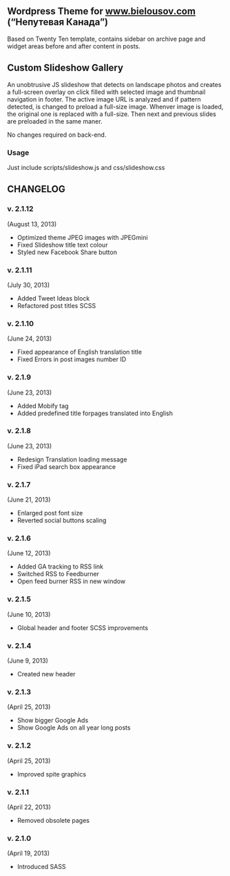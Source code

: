 ## Wordpress Theme for www.bielousov.com (“Непутевая Канада”)

Based on Twenty Ten template, contains sidebar on archive page and widget areas before and after content in posts.

## Custom Slideshow Gallery

An unobtrusive JS slideshow that detects on landscape photos and creates a full-screen overlay on click filled with selected image and thumbnail navigation in footer.
The active image URL is analyzed and if pattern detected, is changed to preload a full-size image. Whenver image is loaded, the original one is replaced with a full-size.
Then next and previous slides are preloaded in the same maner.

No changes required on back-end.


### Usage
Just include scripts/slideshow.js and css/slideshow.css

  


## CHANGELOG

### v. 2.1.12
(August 13, 2013)
 - Optimized theme JPEG images with JPEGmini
 - Fixed Slideshow title text colour
 - Styled new Facebook Share button

### v. 2.1.11 
(July 30, 2013)
 - Added Tweet Ideas block
 - Refactored post titles SCSS


### v. 2.1.10
(June 24, 2013)
 - Fixed appearance of English translation title
 - Fixed Errors in post images number ID


### v. 2.1.9
(June 23, 2013)
 - Added Mobify tag
 - Added predefined title forpages translated into English


### v. 2.1.8
(June 23, 2013)
 - Redesign Translation loading message
 - Fixed iPad search box appearance


### v. 2.1.7
(June 21, 2013)
 - Enlarged post font size
 - Reverted social buttons scaling

### v. 2.1.6
(June 12, 2013)
 - Added GA tracking to RSS link
 - Switched RSS to Feedburner
 - Open feed burner RSS in new window

### v. 2.1.5
(June 10, 2013)
 - Global header and footer SCSS improvements

### v. 2.1.4
(June 9, 2013)
 - Created new header


### v. 2.1.3
(April 25, 2013)
 - Show bigger Google Ads
 - Show Google Ads on all year long posts


### v. 2.1.2
(April 25, 2013)
 - Improved spite graphics


### v. 2.1.1
(April 22, 2013)
 - Removed obsolete pages


### v. 2.1.0
(April 19, 2013)
 - Introduced SASS
